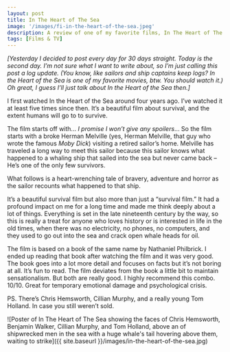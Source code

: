 ```yaml
---
layout: post
title: In The Heart of The Sea
image: '/images/fi-in-the-heart-of-the-sea.jpeg'
description: A review of one of my favorite films, In The Heart of The Sea
tags: [Films & TV]
---
```


*[Yesterday I decided to post every day for 30 days straight. Today is the second day. I’m not sure what I want to write about, so I’m just calling this post a log update. (You know, like sailors and ship captains keep logs? In the Heart of the Sea is one of my favorite movies, btw. You should watch it.) Oh great, I guess I’ll just talk about In the Heart of the Sea then.]*

I first watched In the Heart of the Sea around four years ago. I’ve watched it at least five times since then. It’s a beautiful film about survival, and the extent humans will go to to survive.

The film starts off with... *I promise I won’t give any spoilers*... So the film starts with a broke Herman Melville (yes, Herman Melville, that guy who wrote the famous *Moby Dick*) visiting a retired sailor’s home. Melville has traveled a long way to meet this sailor because this sailor knows what happened to a whaling ship that sailed into the sea but never came back – He’s one of the only few survivors.

What follows is a heart-wrenching tale of bravery, adventure and horror as the sailor recounts what happened to that ship.

It’s a beautiful survival film but also more than just a “survival film.” It had a profound impact on me for a long time and made me think deeply about a lot of things. Everything is set in the late nineteenth century by the way, so this is really a treat for anyone who loves history or is interested in life in the old times, when there was no electricity, no phones, no computers, and they used to go out into the sea and crack open whale heads for oil.

The film is based on a book of the same name by Nathaniel Philbrick. I ended up reading that book after watching the film and it was very good. The book goes into a lot more detail and focuses on facts but it’s not boring at all. It’s fun to read. The film deviates from the book a little bit to maintain sensationalism. But both are really good. I highly recommend this combo. 10/10. Great for temporary emotional damage and psychological crisis.

PS. There’s Chris Hemsworth, Cillian Murphy, and a really young Tom Holland. In case you still weren’t sold.

![Poster of In The Heart of The Sea showing the faces of Chris Hemsworth, Benjamin Walker, Cillian Murphy, and Tom Holland, above an of shipwrecked men in the sea with a huge whale's tail hovering above them, waiting to strike]({{ site.baseurl }}/images/in-the-heart-of-the-sea.jpg)